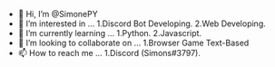 - 👋 Hi, I’m @SimonePY
- 👀 I’m interested in ...
 1.Discord Bot Developing.
 2.Web Developing.
- 🌱 I’m currently learning ...
 1.Python.
 2.Javascript.
- 💞️ I’m looking to collaborate on ...
 1.Browser Game Text-Based
- 📫 How to reach me ...
 1.Discord (Simons#3797).
<!---
SimonePY/SimonePY is a ✨ special ✨ repository because its `README.md` (this file) appears on your GitHub profile.
You can click the Preview link to take a look at your changes.
--->
